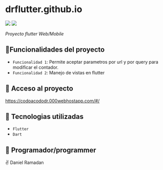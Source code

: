 # drflutter.github.io
   <p align="left">
   <img src="https://img.shields.io/badge/STATUS-EN%20DESAROLLO-green">
   <img src="https://img.shields.io/badge/CODE-Flutter-blue">
     </p>

<em> Proyecto flutter Web/Mobile </em>


## :hammer:Funcionalidades del proyecto
- `Funcionalidad 1`: Permite aceptar parametros por url y por query para modificar el contador.
- `Funcionalidad 2`: Manejo de vistas en flutter


## 📁 Acceso al proyecto
https://codoacododr.000webhostapp.com/#/

## :green_book: Tecnologias utilizadas
- `Flutter`
- `Dart`

## :memo: Programador/programmer
:v: Daniel Ramadan
